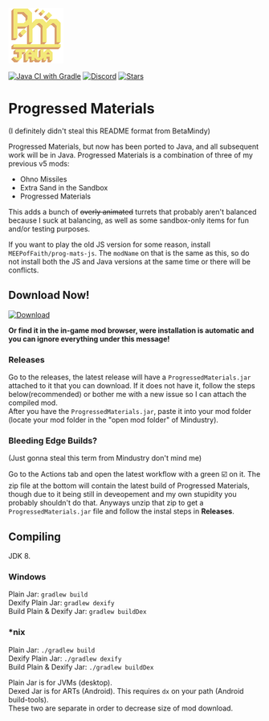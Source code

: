 ![Logo](assets/icon.png)

[![Java CI with Gradle](https://github.com/MEEPofFaith/prog-mats-java/workflows/Java%20CI%20with%20Gradle/badge.svg)](https://github.com/MEEPofFaith/prog-mats-java/actions) [![Discord](https://img.shields.io/discord/704355237246402721.svg?logo=discord&logoColor=white&logoWidth=20&labelColor=7289DA&label=Discord)](https://discord.gg/RCCVQFW) [![Stars](https://img.shields.io/github/stars/MEEPofFaith/prog-mats-java?label=Star%20the%20mod%20here%21&style=social)]()

# Progressed Materials
(I definitely didn't steal this README format from BetaMindy)

Progressed Materials, but now has been ported to Java, and all subsequent work will be in Java. Progressed Materials is a combination of three of my previous v5 mods:
- Ohno Missiles
- Extra Sand in the Sandbox
- Progressed Materials

This adds a bunch of ~~overly animated~~ turrets that probably aren't balanced because I suck at balancing, as well as some sandbox-only items for fun and/or testing purposes.

If you want to play the old JS version for some reason, install `MEEPofFaith/prog-mats-js`. The `modName` on that is the same as this, so do not install both the JS and Java versions at the same time or there will be conflicts.

## Download Now!   
[![Download](https://img.shields.io/github/v/release/MEEPofFaith/prog-mats-java?color=gold&include_prereleases&label=DOWNLOAD%20LATEST%20RELEASE&logo=github&logoColor=FCC21B&style=for-the-badge)](https://github.com/MEEPofFaith/prog-mats-java/releases)

__Or find it in the in-game mod browser, were installation is automatic and you can ignore everything under this message!__

### Releases   
Go to the releases, the latest release will have a `ProgressedMaterials.jar` attached to it that you can download. If it does not have it, follow the steps below(recommended) or bother me with a new issue so I can attach the compiled mod.   
After you have the `ProgressedMaterials.jar`, paste it into your mod folder (locate your mod folder in the "open mod folder" of Mindustry).

### Bleeding Edge Builds?
(Just gonna steal this term from Mindustry don't mind me)

Go to the Actions tab and open the latest workflow with a green ☑️ on it. The zip file at the bottom will contain the latest build of Progressed Materials, though due to it being still in deveopement and my own stupidity you probably shouldn't do that. Anyways unzip that zip to get a `ProgressedMaterials.jar` file and follow the instal steps in **Releases**.

## Compiling
JDK 8.

### Windows
Plain Jar: `gradlew build`\
Dexify Plain Jar: `gradlew dexify`\
Build Plain & Dexify Jar: `gradlew buildDex`

### *nix
Plain Jar: `./gradlew build`\
Dexify Plain Jar: `./gradlew dexify`\
Build Plain & Dexify Jar: `./gradlew buildDex`

Plain Jar is for JVMs (desktop).\
Dexed Jar is for ARTs (Android). This requires `dx` on your path (Android build-tools).\
These two are separate in order to decrease size of mod download.
